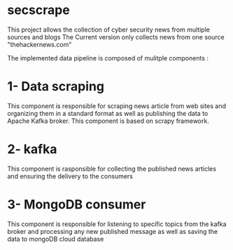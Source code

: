 # secscrape

This project allows the collection of cyber security news from multiple sources and blogs 
The Current version only collects news from one source "thehackernews.com"

The implemented data pipeline is composed of mulitple components :

# 1- Data scraping
    
This component is responsible for scraping news article from web sites and organizing them in a standard format as well as publishing the data to Apache Kafka broker. 
This component is based on scrapy framework.

# 2- kafka 

This component is rasponsible for collecting the published news articles and ensuring the delivery to the consumers 

# 3- MongoDB consumer

This component is responsible for listening to specific topics from the kafka broker and processing any new published message as well as saving the data to mongoDB cloud database  